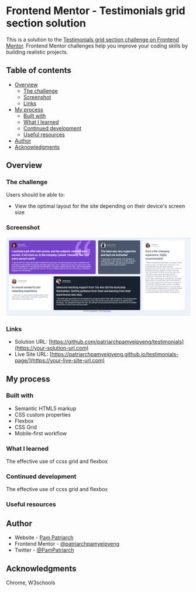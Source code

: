 # Frontend Mentor - Testimonials grid section solution

This is a solution to the [Testimonials grid section challenge on Frontend Mentor](https://www.frontendmentor.io/challenges/testimonials-grid-section-Nnw6J7Un7). Frontend Mentor challenges help you improve your coding skills by building realistic projects. 

## Table of contents

- [Overview](#overview)
  - [The challenge](#the-challenge)
  - [Screenshot](#screenshot)
  - [Links](#links)
- [My process](#my-process)
  - [Built with](#built-with)
  - [What I learned](#what-i-learned)
  - [Continued development](#continued-development)
  - [Useful resources](#useful-resources)
- [Author](#author)
- [Acknowledgments](#acknowledgments)



## Overview

### The challenge

Users should be able to:

- View the optimal layout for the site depending on their device's screen size

### Screenshot

![](./images/Screenshot%20(782).png)



### Links

- Solution URL: [https://github.com/patriarchpamyeipyeng/testimonials](https://your-solution-url.com)
- Live Site URL: [https://patriarchpamyeipyeng.github.io/testimonials-page/](https://your-live-site-url.com)

## My process

### Built with

- Semantic HTML5 markup
- CSS custom properties
- Flexbox
- CSS Grid
- Mobile-first workflow

### What I learned

The effective use of ccss grid and flexbox

### Continued development

The effective use of ccss grid and flexbox


### Useful resources

## Author

- Website - [Pam Patriarch](https://www.your-site.com)
- Frontend Mentor - [@patriarchpamyeipyeng](https://www.frontendmentor.io/profile/yourusername)
- Twitter - [@PamPatriarch](https://www.twitter.com/yourusername)


## Acknowledgments
Chrome, W3schools